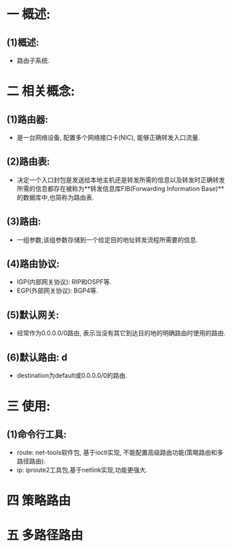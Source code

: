 # 一 概述:
## (1)概述:
- 路由子系统.


# 二 相关概念:
## (1)路由器:
- 是一台网络设备, 配置多个网络接口卡(NIC), 能够正确转发入口流量.

## (2)路由表: 
- 决定一个入口封包是发送给本地主机还是转发所需的信息以及转发时正确转发所需的信息都存在被称为**转发信息库FIB(Forwarding Information Base)**的数据库中,也简称为路由表.

## (3)路由:
- 一组参数,该组参数存储到一个给定目的地址转发流程所需要的信息.

## (4)路由协议:
- IGP(内部网关协议): RIP和OSPF等.
- EGP(外部网关协议): BGP4等.

## (5)默认网关: 
- 经常作为0.0.0.0/0路由, 表示当没有其它到达目的地的明确路由时使用的路由.

## (6)默认路由: d
- destination为default或0.0.0.0/0的路由.

# 三 使用:
## (1)命令行工具:
- route: net-tools软件包, 基于ioctl实现, 不能配置高级路由功能(策略路由和多路径路由).
- ip: iproute2工具包,基于netlink实现,功能更强大.

# 四 策略路由

# 五 多路径路由
